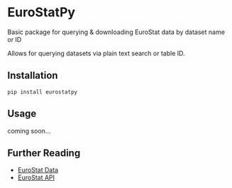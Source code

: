 # EuroStatPy

Basic package for querying &amp; downloading EuroStat data by dataset name or ID

Allows for querying datasets via plain text search or table ID.

## Installation

`pip install eurostatpy`

## Usage

coming soon...

## Further Reading

- [EuroStat Data](https://ec.europa.eu/eurostat/web/main/data/database)
- [EuroStat API](https://wikis.ec.europa.eu/display/EUROSTATHELP/API+-+Getting+started+with+statistics+API)
